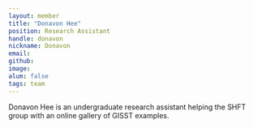 ```yaml
---
layout: member
title: "Donavon Hee"
position: Research Assistant
handle: donavon
nickname: Donavon
email: 
github: 
image: 
alum: false
tags: team
---
```


Donavon Hee is an undergraduate research assistant helping the SHFT group with an online gallery of GISST examples.
